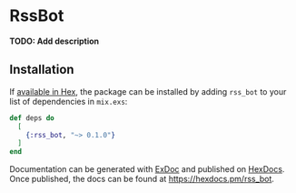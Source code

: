 # RssBot

**TODO: Add description**

## Installation

If [available in Hex](https://hex.pm/docs/publish), the package can be installed
by adding `rss_bot` to your list of dependencies in `mix.exs`:

```elixir
def deps do
  [
    {:rss_bot, "~> 0.1.0"}
  ]
end
```

Documentation can be generated with [ExDoc](https://github.com/elixir-lang/ex_doc)
and published on [HexDocs](https://hexdocs.pm). Once published, the docs can
be found at <https://hexdocs.pm/rss_bot>.

